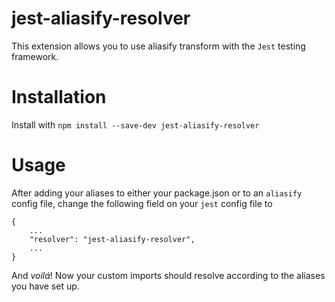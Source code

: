# jest-aliasify-resolver

This extension allows you to use aliasify transform with the `Jest` testing framework.

# Installation
Install with `npm install --save-dev jest-aliasify-resolver`

# Usage
After adding your aliases to either your package.json or to an `aliasify` config file, change the following field on your `jest` config file to

    {
        ...
        "resolver": "jest-aliasify-resolver",
        ...
    }


And _voilá_! Now your custom imports should resolve according to the aliases you have set up.